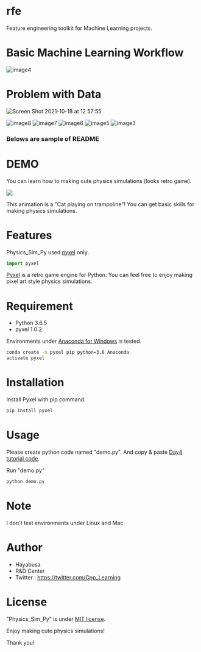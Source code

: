 # rfe
Feature engineering toolkit for Machine Learning projects.

# Basic Machine Learning Workflow
![image4](https://user-images.githubusercontent.com/78530659/137844101-5bb5cc97-ac65-40ce-9f67-5b678256226e.png)


# Problem with Data
![Screen Shot 2021-10-18 at 12 57 55](https://user-images.githubusercontent.com/78530659/137667805-ad7a0193-90f8-47e8-a474-1099a3a8baca.png)


![image8](https://user-images.githubusercontent.com/78530659/137844091-796ff5a9-7e4e-4e4c-a4b3-e77aaaf3ea94.png)
![image7](https://user-images.githubusercontent.com/78530659/137844095-c6eb0995-358d-436c-83d5-1e7bbed9501e.png)
![image6](https://user-images.githubusercontent.com/78530659/137844097-36d389b0-7b2e-4afb-877d-80403311ce25.png)
![image5](https://user-images.githubusercontent.com/78530659/137844098-de35c2d0-fea7-4460-89fc-16e88e822bc2.png)
![image3](https://user-images.githubusercontent.com/78530659/137844103-b8634012-9e9c-4d39-8a90-9448aed995ba.png)






### Belows are sample of README

# DEMO

You can learn how to making cute physics simulations (looks retro game).

![](https://cpp-learning.com/wp-content/uploads/2019/05/pyxel-190505-161951.gif)

This animation is a "Cat playing on trampoline"!
You can get basic skills for making physics simulations.

# Features

Physics_Sim_Py used [pyxel](https://github.com/kitao/pyxel) only.

```python
import pyxel
```
[Pyxel](https://github.com/kitao/pyxel) is a retro game engine for Python.
You can feel free to enjoy making pixel art style physics simulations.

# Requirement

* Python 3.6.5
* pyxel 1.0.2

Environments under [Anaconda for Windows](https://www.anaconda.com/distribution/) is tested.

```bash
conda create -n pyxel pip python=3.6 Anaconda
activate pyxel
```

# Installation

Install Pyxel with pip command.

```bash
pip install pyxel
```

# Usage

Please create python code named "demo.py".
And copy &amp; paste [Day4 tutorial code](https://cpp-learning.com/pyxel_physical_sim4/).

Run "demo.py"

```bash
python demo.py
```

# Note

I don't test environments under Linux and Mac.

# Author

* Hayabusa
* R&D Center
* Twitter : https://twitter.com/Cpp_Learning

# License

"Physics_Sim_Py" is under [MIT license](https://en.wikipedia.org/wiki/MIT_License).

Enjoy making cute physics simulations!

Thank you!
